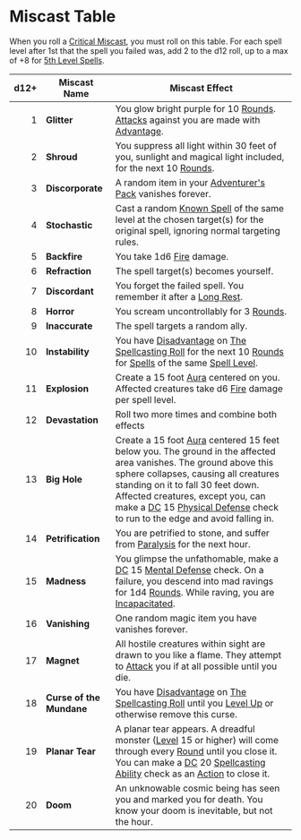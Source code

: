 # Miscast Table

When you roll a [Critical Miscast](../../../Game%20Procedures/Die%20Rolling%20Mechanics/Critical%20Miscast.md), you must roll on this table. For each spell level after 1st that the spell you failed was, add 2 to the d12 roll, up to a max of +8 for [5th Level Spells](../Spells%20by%20Level/Level%205/5th%20Level%20Spells.md).

| d12+ | Miscast Name             | Miscast Effect                                                                                                                                                                                                                                                                                                                                                                                                                                                                     |
| ---: | ------------------------ | ---------------------------------------------------------------------------------------------------------------------------------------------------------------------------------------------------------------------------------------------------------------------------------------------------------------------------------------------------------------------------------------------------------------------------------------------------------------------------------- |
|    1 | **Glitter**              | You glow bright purple for 10 [Rounds](../../../Game%20Procedures/Core%20Procedures/Round.md). [Attacks](../../../Game%20Procedures/Combat/Attack.md) against you are made with [Advantage](../../../Game%20Procedures/Die%20Rolling%20Mechanics/Advantage.md).                                                                                                                                                                                                                    |
|    2 | **Shroud**               | You suppress all light within 30 feet of you, sunlight and magical light included, for the next 10 [Rounds](../../../Game%20Procedures/Core%20Procedures/Round.md).                                                                                                                                                                                                                                                                                                                |
|    3 | **Discorporate**         | A random item in your [Adventurer's Pack](../../../Items%20and%20Gear/Gear/100%20Coins/Adventurer's%20Pack.md) vanishes forever.                                                                                                                                                                                                                                                                                                                                                   |
|    4 | **Stochastic**           | Cast a random [Known Spell](../../Spellcasting/Spell%20Learning/Known%20Spells.md) of the same level at the chosen target(s) for the original spell, ignoring normal targeting rules.                                                                                                                                                                                                                                                                                              |
|    5 | **Backfire**             | You take 1d6 [Fire](../../../Game%20Procedures/Combat/Damage%20Types/Fire.md) damage.                                                                                                                                                                                                                                                                                                                                                                                              |
|    6 | **Refraction**           | The spell target(s) becomes yourself.                                                                                                                                                                                                                                                                                                                                                                                                                                              |
|    7 | **Discordant**           | You forget the failed spell. You remember it after a [Long Rest](../../../Game%20Procedures/Core%20Procedures/Resting.md#Long%20Rest).                                                                                                                                                                                                                                                                                                                                             |
|    8 | **Horror**               | You scream uncontrollably for 3 [Rounds](../../../Game%20Procedures/Core%20Procedures/Round.md).                                                                                                                                                                                                                                                                                                                                                                                   |
|    9 | **Inaccurate**           | The spell targets a random ally.                                                                                                                                                                                                                                                                                                                                                                                                                                                   |
|   10 | **Instability**          | You have [Disadvantage](../../../Game%20Procedures/Die%20Rolling%20Mechanics/Disadvantage.md) on [The Spellcasting Roll](../../Spellcasting/Spellcasting.md#The%20Spellcasting%20Roll) for the next 10 [Rounds](../../../Game%20Procedures/Core%20Procedures/Round.md) for [Spells](../../Spells.md) of the same [Spell Level](../Spell%20Level.md).                                                                                                                               |
|   11 | **Explosion**            | Create a 15 foot [Aura](../Areas%20of%20Effect/Aura.md) centered on you. Affected creatures take d6 [Fire](../../../Game%20Procedures/Combat/Damage%20Types/Fire.md) damage per spell level.                                                                                                                                                                                                                                                                                       |
|   12 | **Devastation**          | Roll two more times and combine both effects                                                                                                                                                                                                                                                                                                                                                                                                                                       |
|   13 | **Big Hole**             | Create a 15 foot [Aura](../Areas%20of%20Effect/Aura.md) centered 15 feet below you. The ground in the affected area vanishes. The ground above this sphere collapses, causing all creatures standing on it to fall 30 feet down. Affected creatures, except you, can make a [DC](../../../Game%20Procedures/Core%20Procedures/DC.md) 15 [Physical Defense](../../../Player%20Characters/Derived%20Statistics/Physical%20Defense.md) check to run to the edge and avoid falling in. |
|   14 | **Petrification**        | You are petrified to stone, and suffer from [Paralysis](../../../Game%20Procedures/Conditions/Paralyzed.md) for the next hour.                                                                                                                                                                                                                                                                                                                                                     |
|   15 | **Madness**              | You glimpse the unfathomable, make a [DC](../../../Game%20Procedures/Core%20Procedures/DC.md) 15 [Mental Defense](../../../Player%20Characters/Derived%20Statistics/Mental%20Defense.md) check. On a failure, you descend into mad ravings for 1d4 [Rounds](../../../Game%20Procedures/Core%20Procedures/Round.md). While raving, you are [Incapacitated](../../../Game%20Procedures/Conditions/Incapacitated.md).                                                                 |
|   16 | **Vanishing**            | One random magic item you have vanishes forever.                                                                                                                                                                                                                                                                                                                                                                                                                                   |
|   17 | **Magnet**               | All hostile creatures within sight are drawn to you like a flame. They attempt to [Attack](../../../Game%20Procedures/Combat/Attack.md) you if at all possible until you die.                                                                                                                                                                                                                                                                                                      |
|   18 | **Curse of the Mundane** | You have [Disadvantage](../../../Game%20Procedures/Die%20Rolling%20Mechanics/Disadvantage.md) on [The Spellcasting Roll](../../Spellcasting/Spellcasting.md#The%20Spellcasting%20Roll) until you [Level Up](../../../Player%20Characters/Derived%20Statistics/Level.md#Level%20Up) or otherwise remove this curse.                                                                                                                                                                 |
|   19 | **Planar Tear**          | A planar tear appears. A dreadful monster ([Level](../../../Player%20Characters/Derived%20Statistics/Level.md) 15 or higher) will come through every [Round](../../../Game%20Procedures/Core%20Procedures/Round.md) until you close it. You can make a [DC](../../../Game%20Procedures/Core%20Procedures/DC.md) 20 [Spellcasting Ability](../../Spellcasting/Spellcasting%20Ability.md) check as an [Action](../../../Game%20Procedures/Core%20Procedures/Action.md) to close it.  |
|   20 | **Doom**                 | An unknowable cosmic being has seen you and marked you for death. You know your doom is inevitable, but not the hour.                                                                                                                                                                                                                                                                                                                                                              |
